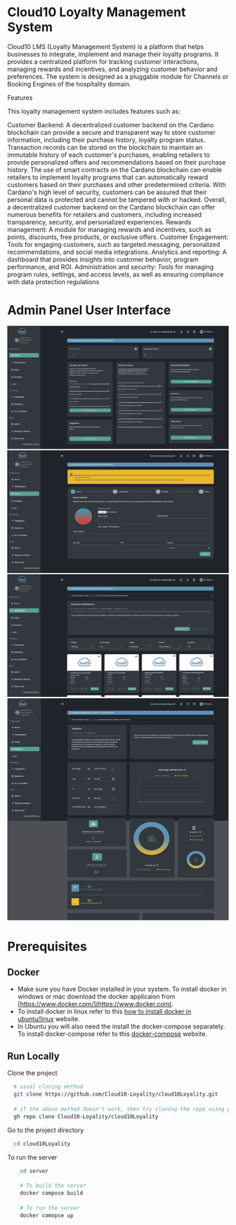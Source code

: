 # Cloud10 Loyalty Management System

Cloud10 LMS (Loyalty Management System) is a platform that helps businesses to integrate, implement and manage their loyalty programs. It provides a centralized platform for tracking customer interactions, managing rewards and incentives, and analyzing customer behavior and preferences. The system is designed as a pluggable module for Channels or Booking Engines of the hospitality domain.

Features

This loyalty management system includes features such as:

Customer Backend:
A decentralized customer backend on the Cardano blockchain can provide a secure and transparent way to store customer information, including their purchase history, loyalty program status.
Transaction records can be stored on the blockchain to maintain an immutable history of each customer's purchases, enabling retailers to provide personalized offers and recommendations based on their purchase history.
The use of smart contracts on the Cardano blockchain can enable retailers to implement loyalty programs that can automatically reward customers based on their purchases and other predetermined criteria.
With Cardano's high level of security, customers can be assured that their personal data is protected and cannot be tampered with or hacked.
Overall, a decentralized customer backend on the Cardano blockchain can offer numerous benefits for retailers and customers, including increased transparency, security, and personalized experiences.
Rewards management: A module for managing rewards and incentives, such as points, discounts, free products, or exclusive offers.
Customer Engagement: Tools for engaging customers, such as targeted messaging, personalized recommendations, and social media integrations.
Analytics and reporting: A dashboard that provides insights into customer behavior, program performance, and ROI.
Administration and security: Tools for managing program rules, settings, and access levels, as well as ensuring compliance with data protection regulations

# Admin Panel User Interface

![Admin panel user interface](./resources/admin-panel.jpg)
![Admin panel user interface](./resources/image-2.jpg)
![Admin panel user interface](./resources/image-3.jpg)
![Admin panel user interface](./resources/image-4.jpg)



# Prerequisites

## Docker

* Make sure you have Docker installed in your system. To install docker in windows or mac download the docker applicaion from [https://www.docker.com/](https://www.docker.com).
* To install docker in linux refer to this [how to install docker in ubuntu/linux](https://www.digitalocean.com/community/tutorials/how-to-install-and-use-docker-on-ubuntu-20-04) website.
* In Ubuntu you will also need the install the docker-compose separately. To install docker-compose refer to this [docker-compose](https://www.digitalocean.com/community/tutorials/how-to-install-and-use-docker-compose-on-ubuntu-20-04) website.


## Run Locally

Clone the project

```bash
  # usual cloning method
  git clone https://github.com/Cloud10-Loyality/cloud10Loyality.git

  # if the above method doesn't work, then try cloning the repo using github cli.
  gh repo clone Cloud10-Loyality/cloud10Loyality
```

Go to the project directory

```bash
  cd cloud10Loyality
```

To run the server

```bash
    cd server

    # To build the server
    docker compose build

    # To run the server
    docker comopse up
```

